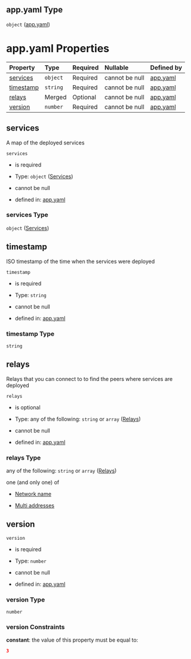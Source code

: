 ## app.yaml Type

`object` ([app.yaml](app.md))

# app.yaml Properties

| Property                | Type     | Required | Nullable       | Defined by                                                                                           |
| :---------------------- | :------- | :------- | :------------- | :--------------------------------------------------------------------------------------------------- |
| [services](#services)   | `object` | Required | cannot be null | [app.yaml](app-properties-services.md "https://fluence.dev/schemas/app.yaml#/properties/services")   |
| [timestamp](#timestamp) | `string` | Required | cannot be null | [app.yaml](app-properties-timestamp.md "https://fluence.dev/schemas/app.yaml#/properties/timestamp") |
| [relays](#relays)       | Merged   | Optional | cannot be null | [app.yaml](app-properties-relays.md "https://fluence.dev/schemas/app.yaml#/properties/relays")       |
| [version](#version)     | `number` | Required | cannot be null | [app.yaml](app-properties-version.md "https://fluence.dev/schemas/app.yaml#/properties/version")     |

## services

A map of the deployed services

`services`

*   is required

*   Type: `object` ([Services](app-properties-services.md))

*   cannot be null

*   defined in: [app.yaml](app-properties-services.md "https://fluence.dev/schemas/app.yaml#/properties/services")

### services Type

`object` ([Services](app-properties-services.md))

## timestamp

ISO timestamp of the time when the services were deployed

`timestamp`

*   is required

*   Type: `string`

*   cannot be null

*   defined in: [app.yaml](app-properties-timestamp.md "https://fluence.dev/schemas/app.yaml#/properties/timestamp")

### timestamp Type

`string`

## relays

Relays that you can connect to to find the peers where services are deployed

`relays`

*   is optional

*   Type: any of the following: `string` or `array` ([Relays](app-properties-relays.md))

*   cannot be null

*   defined in: [app.yaml](app-properties-relays.md "https://fluence.dev/schemas/app.yaml#/properties/relays")

### relays Type

any of the following: `string` or `array` ([Relays](app-properties-relays.md))

one (and only one) of

*   [Network name](app-properties-relays-oneof-network-name.md "check type definition")

*   [Multi addresses](app-properties-relays-oneof-multi-addresses.md "check type definition")

## version



`version`

*   is required

*   Type: `number`

*   cannot be null

*   defined in: [app.yaml](app-properties-version.md "https://fluence.dev/schemas/app.yaml#/properties/version")

### version Type

`number`

### version Constraints

**constant**: the value of this property must be equal to:

```json
3
```
